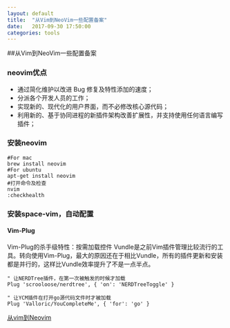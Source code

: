```yaml
---
layout: default
title:  "从Vim到NeoVim一些配置备案"
date:   2017-09-30 17:50:00
categories: tools
---
```

##从Vim到NeoVim一些配置备案

### neovim优点

- 通过简化维护以改进 Bug 修复及特性添加的速度；
- 分派各个开发人员的工作；
- 实现新的、现代化的用户界面，而不必修改核心源代码；
- 利用新的、基于协同进程的新插件架构改善扩展性，并支持使用任何语言编写插件；
### 安装neovim
```
#For mac
brew install neovim
#For ubuntu
apt-get install neovim
#打开命令及检查
nvim
:checkhealth
```
### 安装space-vim，自动配置
#### Vim-Plug 
Vim-Plug的杀手级特性：按需加载控件
Vundle是之前Vim插件管理比较流行的工具。转向使用Vim-Plug，最大的原因还在于相比Vundle，所有的插件更新和安装都是并行的，这样比Vundle效率提升了不是一点半点。

```
" 让NERDTree插件，在第一次被触发的时候才加载
Plug 'scrooloose/nerdtree', { 'on': 'NERDTreeToggle' }

" 让YCM插件在打开go源代码文件时才被加载
Plug 'Valloric/YouCompleteMe', { 'for': 'go' }
```
[从vim到Neovim](https://xiaozhou.net/from-vim-to-neovim-2016-05-21.html)